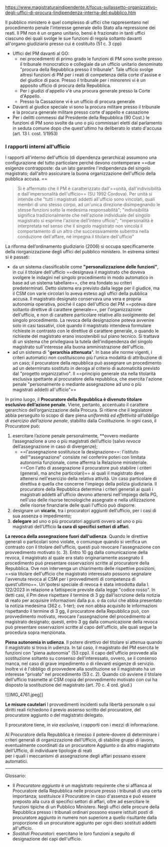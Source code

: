 https://www.magistraturaindipendente.it/focus-sullassetto-organizzativo-degli-uffici-di-procura-lindipendenza-interna-del-pubblico.htm

Il pubblico ministero è quel complesso di uffici che rappresentano nel procedimento penale l'interesse generale dello Stato alla repressione dei reati. Il PM non è un organo unitario, bensì è frazionato in tanti uffici ciascuno dei quali svolge le sue funzioni di regola soltanto davanti  all'organo giudiziario presso cui è costituito (51 c. 3 cpp)

- Uffici del PM davanti al GO: 
	- nei procedimenti di primo grado le funzioni di PM sono svolte presso il tribunale monocratico e collegiale da un ufficio unitario denominato "procura della Repubblica presso il tribunale". Tale ufficio svolge altresì funzioni di PM per i reati di competenza della corte d'assise e del giudice di pace. Presso il tribunale per i minorenni vi è un apposito ufficio di procura della Repubblica.
	- Per i giudizi d'appello v'è una procura generale presso la Corte d'Appello.
	- Presso la Cassazione vi è un ufficio di procura generale
- Davanti al giudice speciale vi sono la procura militare presso il tribunale e la procura generale militare presso corte d'appello e cassazione
- Per i delitti commessi dal Presidente della Repubblica (90 Cost.) le funzioni di PM sono svolte da uno o più commissari eletti dal parlamento in seduta comune dopo che quest'ultimo ha deliberato lo stato d'accusa (art. 13 l. cost. 1/1953)

### I rapporti interni all'ufficio
I rapporti all'interno dell'ufficio (di dipendenza gerarchica) assumono una configurazione del tutto particolare perché devono contemperare ==due esigenze contrapposte: da un lato garantire l'indipendenza del singolo magistrato; dall'altro assicurare la buona organizzazione dell'ufficio della pubblica accusa. ==
> Si è affermato che il PM è caratterizzato dall'==unità, dall'indivisibilità e dall'impersonalità dell'ufficio== (SU 1992 Cordova). Per unità si intende che "tutti i magistrati addetti all'ufficio sono vincolati, quali membri di uno stesso corpo, ad un'unica direzione disimpegnando le stesse funzioni sotto la medesima responsabilità"; "indivisibilità significa tradizionalmente che nell'azione individuale del singolo magistrato si esprime l'azione dell'intero ufficio"; "impersonalità è interpretata nel senso che il singolo magistrato non vincola il comportamento di un altro che successivamente subentra nella conduzione dell'affare, né impegna il titolare dell'ufficio"


La riforma dell’ordinamento giudiziario (2006) si occupa specificamente della riorganizzazione degli uffici del pubblico ministero. 
In estrema sintesi si è passati: 
- da un sistema classificabile come **"personalizzazione delle funzioni"**, in cui il titolare dell'ufficio ==designava il magistrato che doveva svolgere le indagini nel singolo procedimento in modo automatico in base ad un sistema tabellare==, che era fondato su criteri predeterminati. Detto sistema era previsto dalla legge per il giudice, ma il CSM con varie circolari lo aveva esteso agli uffici della pubblica accusa. Il magistrato designato conservava una vera e propria autonomia operativa, poiché il capo dell'ufficio del PM ==poteva dare soltanto direttive di carattere generale==, per l'organizzazione dell'ufficio, e non di carattere particolare relative allo svolgimento del singolo procedimento. La revoca della designazione poteva avvenire solo in casi tassativi, cioè quando il magistrato intendeva formulare richieste in contrasto con le direttive di carattere generale, o quando le richieste del magistrato erano insostenibili sul piano tecnico. Si trattava di un sistema che privilegiava la tutela dell'indipendenza del singolo magistrato sull'interesse alla buona amministrazione dell'ufficio.
- ad un sistema di "**gerarchia attenuata**". In base alle norme vigenti, i criteri automatici non costituiscono più l'unica modalità di attribuzione di un caso; il procuratore della repubblica può assegnare un procedimento ad un determinato sostituto in deroga al criterio di automaticità previsto dal "progetto organizzativo". Il ==principio generale sta nella titolarità esclusiva spettante al procuratore della repubblica, che esercita l'azione penale "personalmente o mediante assegnazione ad uno o più magistrati addetti all'ufficio"==

In primo luogo, il **Procuratore della Repubblica è divenuto titolare esclusivo dell’azione penale.** Viene, pertanto, accentuato il carattere gerarchico dell’organizzazione della Procura. 
Si ritiene che il legislatore abbia perseguito lo scopo di dare piena _uniformità ed effettività all’obbligo di esercizio dell’azione penale_, stabilito dalla Costituzione. In ogni caso, il Procuratore può: 
1) esercitare l’azione penale personalmente, **ovvero mediante l’assegnazione a uno o più magistrati dell’ufficio (salvo _revoca_ dell’assegnazione in caso di divergenze); 
	- ==l'assegnazione sostituisce la designazione==: l'istituto dell'"assegnazione" consiste nel conferire poteri con limitata autonomia funzionale, come afferma la Relazione ministeriale. ==Con l'atto di assegnazione il procuratore può stabilire i criteri (generali, ma anche particolari)== ai quali il magistrato deve attenersi nell'esercizio della relativa attività. Un caso particolare di direttiva è quella che concerne l'impiego della polizia giudiziaria. Il procuratore della Repubblica determina i criteri generali ai quali i magistrati addetti all'ufficio devono attenersi nell'impiego della PG, nell'uso delle risorse tecnologiche assegnate e nella utilizzazione delle risorse finanziarie delle quali l'ufficio può disporre.
2) designare un **vicario**, tra i procuratori aggiunti dell’ufficio, per i casi di sua assenza o impedimento; 
3) **delegare** ad uno o più procuratori aggiunti ovvero ad uno o più magistrati dell’Ufficio **la cura di specifici settori di affari**.


**La revoca della assegnazione fuori dall'udienza**. Quando le direttive generali o particolari sono violate, o comunque quando si verifica un contrasto con il titolare dell'ufficio, questi può revocare l'assegnazione con provvedimento motivato (c. 3). Entro 10 gg dalla comunicazione della revoca, il magistrato al quale era stato originariamente assegnato il procedimento può presentare osservazioni scritte al procuratore della Repubblica. Ove non intervenga un chiarimento delle rispettive posizioni, ==sia titolare dell'ufficio che magistrato interessato possono segnalare l'avvenuta revoca al CSM per i provvedimenti di competenza di quest'ultimo==.
Un'ipotesi speciale di revoca è stata introdotta dalla l. 122/2023 in relazione a fattispecie previste dalla legge "codice rosso". In detti casi, il Pm deve rispettare il termine di 3 gg dall'iscrizione della notizia di reato per acquisire informazioni dalla p.o. o da colui che abbia presentato la notizia medesima (362 c. 1-ter); ove non abbia acquisito le informazioni rispettando il termine di 3 gg, il procuratore della Repubblica può, con provvedimento motivato, revocare l'assegnazione del procedimento al magistrato designato; questi, entro 3 gg dalla comunicazione della revoca può presentare osservazioni scritte al capo dell'ufficio, alle quali segue la procedura sopra menzionata.

**Piena autonomia in udienza**. Il potere direttivo del titolare si attenua quando il magistrato si trova in udienza. In tal caso, il magistrato del PM esercita le funzioni con "piena autonomia" (53 cpp). Il capo dell'ufficio provvede alla sostituzione soltanto su consenso dell'interessato, ovvero, se il consenso manca, nel caso di grave impedimento o di rilevanti esigenze di servizio. Inoltre vi è l'obbligo di provvedere alla sostituzione se il magistrato ha un interesse "privato" nel procedimento (53 c. 2). Quando ciò avviene il titolare dell'ufficio trasmette al CSM copia del provvedimento motivato con cui ha disposto la sostituzione del magistrato (art. 70 c. 4 ord. giud.)

![[IMG_4761.jpeg]]

**Le misure cautelari** 
I provvedimenti incidenti sulla libertà personale o sui diritti reali richiedono il previo assenso scritto del procuratore, del procuratore aggiunto o del magistrato delegato.

Il procuratore tiene, _in via esclusiva_, i rapporti con i mezzi di informazione.

Al Procuratore della Repubblica è rimesso il potere-dovere di determinare i criteri generali di organizzazione dell’Ufficio, di stabilire gruppi di lavoro, eventualmente coordinati da un procuratore Aggiunto o da altro magistrato dell’Ufficio, di individuare tipologie di reati   
per i quali i meccanismi di assegnazione degli affari possano essere automatici.



___
Glossario:
- Il _Procuratore aggiunto_ è un magistrato requirente che si affianca al Procuratore della Repubblica nelle procure presso i tribunali di una certa importanza; sostituisce il Procuratore in caso d'assenza e può essere preposto alla cura di specifici settori di affari, oltre ad esercitare le funzioni tipiche di un Pubblico Ministero. Negli uffici delle procure della Repubblica presso i tribunali ordinari possono essere istituiti posti di procuratore aggiunto in numero non superiore a quello risultante dalla proporzione di un procuratore aggiunto per ogni dieci sostituti addetti all'ufficio.
- _Sostituti Procuratori_: esercitano le loro funzioni a seguito di designazione dei capi dell'ufficio.